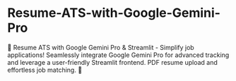 # Resume-ATS-with-Google-Gemini-Pro
🚀 Resume ATS with Google Gemini Pro &amp; Streamlit - Simplify job applications! Seamlessly integrate Google Gemini Pro for advanced tracking and leverage a user-friendly Streamlit frontend. PDF resume upload and effortless job matching. 🌟
